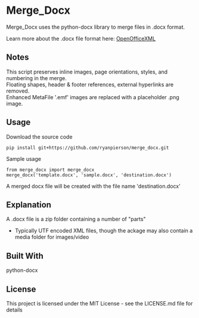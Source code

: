 # Merge_Docx
Merge_Docx uses the python-docx library to merge files in .docx format. 

Learn more about the .docx file format here:
[OpenOfficeXML](http://officeopenxml.com/WPcontentOverview.php)

## Notes
This script preserves inline images, page orientations, styles, and numbering in the merge.<br />
Floating shapes, header & footer references, external hyperlinks are removed.<br />
Enhanced MetaFile '.emf' images are replaced with a placeholder .png image.

## Usage
Download the source code
```
pip install git+https://github.com/ryanpierson/merge_docx.git
```

Sample usage
```
from merge_docx import merge_docx
merge_docx('template.docx', 'sample.docx', 'destination.docx')
```
A merged docx file will be created with the file name 'destination.docx'

## Explanation
A .docx file is a zip folder containing a number of "parts"<br />
   - Typically UTF encoded XML files, though the ackage may also contain a media folder for images/video

## Built With
python-docx

## License
This project is licensed under the MIT License - see the LICENSE.md file for details